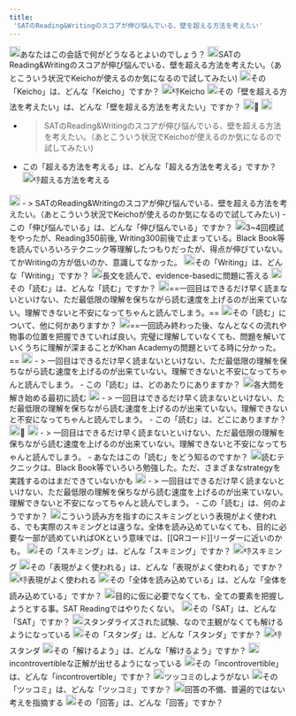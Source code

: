 ```yaml
---
title:
 'SATのReading&Writingのスコアが伸び悩んでいる、壁を超える方法を考えたい'
---
```


<img src='https://scrapbox.io/api/pages/blu3mo-public/Keicho/icon' alt='Keicho.icon' height="19.5"/>あなたはこの会話で何がどうなるとよいのでしょう？
<img src='https://scrapbox.io/api/pages/blu3mo-public/blu3mo/icon' alt='blu3mo.icon' height="19.5"/>SATのReading&Writingのスコアが伸び悩んでいる、壁を超える方法を考えたい。（あとこういう状況でKeichoが使えるのか気になるので試してみたい)
<img src='https://scrapbox.io/api/pages/blu3mo-public/Keicho/icon' alt='Keicho.icon' height="19.5"/>その「Keicho」は、どんな「Keicho」ですか？
<img src='https://scrapbox.io/api/pages/blu3mo-public/blu3mo/icon' alt='blu3mo.icon' height="19.5"/>👎Keicho
<img src='https://scrapbox.io/api/pages/blu3mo-public/Keicho/icon' alt='Keicho.icon' height="19.5"/>その「壁を超える方法を考えたい」は、どんな「壁を超える方法を考えたい」ですか？
<img src='https://scrapbox.io/api/pages/blu3mo-public/blu3mo/icon' alt='blu3mo.icon' height="19.5"/>🙁
<img src='https://scrapbox.io/api/pages/blu3mo-public/Keicho/icon' alt='Keicho.icon' height="19.5"/>
- >  SATのReading&Writingのスコアが伸び悩んでいる、壁を超える方法を考えたい。（あとこういう状況でKeichoが使えるのか気になるので試してみたい)
- この「超える方法を考える」は、どんな「超える方法を考える」ですか？
<img src='https://scrapbox.io/api/pages/blu3mo-public/blu3mo/icon' alt='blu3mo.icon' height="19.5"/>👎超える方法を考える
<img src='https://scrapbox.io/api/pages/blu3mo-public/Keicho/icon' alt='Keicho.icon' height="19.5"/>
- >  SATのReading&Writingのスコアが伸び悩んでいる、壁を超える方法を考えたい。（あとこういう状況でKeichoが使えるのか気になるので試してみたい)
- この「伸び悩んでいる」は、どんな「伸び悩んでいる」ですか？
<img src='https://scrapbox.io/api/pages/blu3mo-public/blu3mo/icon' alt='blu3mo.icon' height="19.5"/>3~4回模試をやったが、Reading350前後, Writing300前後で止まっている。Black Book等を読んでいろいろテクニック等理解したつもりだったが、得点が伸びていない。てかWritingの方が低いのか、意識してなかった。
<img src='https://scrapbox.io/api/pages/blu3mo-public/Keicho/icon' alt='Keicho.icon' height="19.5"/>その「Writing」は、どんな「Writing」ですか？
<img src='https://scrapbox.io/api/pages/blu3mo-public/blu3mo/icon' alt='blu3mo.icon' height="19.5"/>長文を読んで、evidence-basedに問題に答える
<img src='https://scrapbox.io/api/pages/blu3mo-public/Keicho/icon' alt='Keicho.icon' height="19.5"/>その「読む」は、どんな「読む」ですか？
<img src='https://scrapbox.io/api/pages/blu3mo-public/blu3mo/icon' alt='blu3mo.icon' height="19.5"/>==一回目はできるだけ早く読まないといけない、ただ最低限の理解を保ちながら読む速度を上げるのが出来ていない。理解できないと不安になってちゃんと読んでしまう。==
<img src='https://scrapbox.io/api/pages/blu3mo-public/Keicho/icon' alt='Keicho.icon' height="19.5"/>その「読む」について、他に何かありますか？
<img src='https://scrapbox.io/api/pages/blu3mo-public/blu3mo/icon' alt='blu3mo.icon' height="19.5"/>==一回読み終わった後、なんとなくの流れや物事の位置を把握できていれば良い。完璧に理解していなくても、問題を解いていくうちに理解が深まることがKhan Academyの問題といてる時に分かった。==
<img src='https://scrapbox.io/api/pages/blu3mo-public/Keicho/icon' alt='Keicho.icon' height="19.5"/>
- >  一回目はできるだけ早く読まないといけない、ただ最低限の理解を保ちながら読む速度を上げるのが出来ていない。理解できないと不安になってちゃんと読んでしまう。
- この「読む」は、どのあたりにありますか？
<img src='https://scrapbox.io/api/pages/blu3mo-public/blu3mo/icon' alt='blu3mo.icon' height="19.5"/>各大問を解き始める最初に読む
<img src='https://scrapbox.io/api/pages/blu3mo-public/Keicho/icon' alt='Keicho.icon' height="19.5"/>
- >  一回目はできるだけ早く読まないといけない、ただ最低限の理解を保ちながら読む速度を上げるのが出来ていない。理解できないと不安になってちゃんと読んでしまう。
- この「読む」は、どこにありますか？
<img src='https://scrapbox.io/api/pages/blu3mo-public/blu3mo/icon' alt='blu3mo.icon' height="19.5"/>🙁
<img src='https://scrapbox.io/api/pages/blu3mo-public/Keicho/icon' alt='Keicho.icon' height="19.5"/>
- >  一回目はできるだけ早く読まないといけない、ただ最低限の理解を保ちながら読む速度を上げるのが出来ていない。理解できないと不安になってちゃんと読んでしまう。
- あなたはこの「読む」をどう知るのですか？
<img src='https://scrapbox.io/api/pages/blu3mo-public/blu3mo/icon' alt='blu3mo.icon' height="19.5"/>読むテクニックは、Black Book等でいろいろ勉強した。ただ、さまざまなstrategyを実践するのはまだできていないかも
<img src='https://scrapbox.io/api/pages/blu3mo-public/Keicho/icon' alt='Keicho.icon' height="19.5"/>
- >  一回目はできるだけ早く読まないといけない、ただ最低限の理解を保ちながら読む速度を上げるのが出来ていない。理解できないと不安になってちゃんと読んでしまう。
- この「読む」は、何のようですか？
<img src='https://scrapbox.io/api/pages/blu3mo-public/blu3mo/icon' alt='blu3mo.icon' height="19.5"/>こういう読み方を指すのにスキミングという表現がよく使われる、でも実際のスキミングとは違うな。全体を読み込めていなくても、目的に必要な一部が読めていればOKという意味では、[[QRコード]]リーダーに近いのかも。
<img src='https://scrapbox.io/api/pages/blu3mo-public/Keicho/icon' alt='Keicho.icon' height="19.5"/>その「スキミング」は、どんな「スキミング」ですか？
<img src='https://scrapbox.io/api/pages/blu3mo-public/blu3mo/icon' alt='blu3mo.icon' height="19.5"/>👎スキミング
<img src='https://scrapbox.io/api/pages/blu3mo-public/Keicho/icon' alt='Keicho.icon' height="19.5"/>その「表現がよく使われる」は、どんな「表現がよく使われる」ですか？
<img src='https://scrapbox.io/api/pages/blu3mo-public/blu3mo/icon' alt='blu3mo.icon' height="19.5"/>👎表現がよく使われる
<img src='https://scrapbox.io/api/pages/blu3mo-public/Keicho/icon' alt='Keicho.icon' height="19.5"/>その「全体を読み込めている」は、どんな「全体を読み込めている」ですか？
<img src='https://scrapbox.io/api/pages/blu3mo-public/blu3mo/icon' alt='blu3mo.icon' height="19.5"/>目的に仮に必要でなくても、全ての要素を把握しようとする事。SAT Readingではやりたくない。
<img src='https://scrapbox.io/api/pages/blu3mo-public/Keicho/icon' alt='Keicho.icon' height="19.5"/>その「SAT」は、どんな「SAT」ですか？
<img src='https://scrapbox.io/api/pages/blu3mo-public/blu3mo/icon' alt='blu3mo.icon' height="19.5"/>スタンダライズされた試験、なので主観がなくても解けるようになっている
<img src='https://scrapbox.io/api/pages/blu3mo-public/Keicho/icon' alt='Keicho.icon' height="19.5"/>その「スタンダ」は、どんな「スタンダ」ですか？
<img src='https://scrapbox.io/api/pages/blu3mo-public/blu3mo/icon' alt='blu3mo.icon' height="19.5"/>👎スタンダ
<img src='https://scrapbox.io/api/pages/blu3mo-public/Keicho/icon' alt='Keicho.icon' height="19.5"/>その「解けるよう」は、どんな「解けるよう」ですか？
<img src='https://scrapbox.io/api/pages/blu3mo-public/blu3mo/icon' alt='blu3mo.icon' height="19.5"/>incontrovertibleな正解が出せるようになっている
<img src='https://scrapbox.io/api/pages/blu3mo-public/Keicho/icon' alt='Keicho.icon' height="19.5"/>その「incontrovertible」は、どんな「incontrovertible」ですか？
<img src='https://scrapbox.io/api/pages/blu3mo-public/blu3mo/icon' alt='blu3mo.icon' height="19.5"/>ツッコミのしようがない
<img src='https://scrapbox.io/api/pages/blu3mo-public/Keicho/icon' alt='Keicho.icon' height="19.5"/>その「ツッコミ」は、どんな「ツッコミ」ですか？
<img src='https://scrapbox.io/api/pages/blu3mo-public/blu3mo/icon' alt='blu3mo.icon' height="19.5"/>回答の不備、普遍的ではない考えを指摘する
<img src='https://scrapbox.io/api/pages/blu3mo-public/Keicho/icon' alt='Keicho.icon' height="19.5"/>その「回答」は、どんな「回答」ですか？